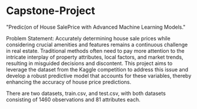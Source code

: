 # Capstone-Project

"Predic(on of House SalePrice with Advanced Machine Learning Models."


Problem Statement:
Accurately determining house sale prices while considering crucial amenities and features remains a continuous challenge in real estate. Traditional methods often need to pay more attention to the intricate interplay of property attributes, local factors, and market trends, resulting in misguided decisions and discontent. This project aims to leverage the dataset from the Kaggle competition to address this issue and develop a robust predictive model that accounts for these variables, thereby enhancing the accuracy of house price predictions.

There are two datasets, train.csv, and test.csv, with both datasets consisting of 1460 observations and 81 attributes each.
